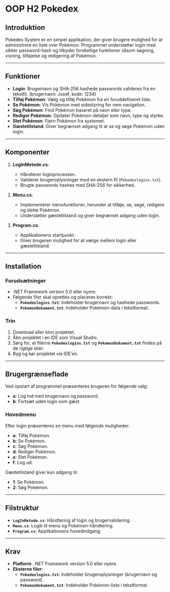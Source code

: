 # OOP H2 Pokedex
## **Introduktion**

Pokedex System er en simpel applikation, der giver brugere mulighed for at administrere en liste over Pokémon. Programmet understøtter login med sikker password-hash og tilbyder forskellige funktioner såsom søgning, visning, tilføjelse og redigering af Pokémon.

---

## **Funktioner**
- **Login**: Brugernavn og SHA-256 hashede passwords valideres fra en tekstfil. (brugernavn: Josef, kode: 1234)
- **Tilføj Pokémon**: Vælg og tilføj Pokémon fra en foruddefineret liste.
- **Se Pokémon**: Vis Pokémon med sidestyring for nem navigation.
- **Søg Pokémon**: Find Pokémon baseret på navn eller type.
- **Rediger Pokémon**: Opdater Pokémon-detaljer som navn, type og styrke.
- **Slet Pokémon**: Fjern Pokémon fra systemet.
- **Gæstetilstand**: Giver begrænset adgang til at se og søge Pokémon uden login.

---

## **Komponenter**
1. **LogInMetode.cs**:
   - Håndterer loginprocessen.
   - Validerer brugeroplysninger mod en ekstern fil (`Pokedexlogins.txt`).
   - Brugte passwords hashes med SHA-256 for sikkerhed.

2. **Menu.cs**:
   - Implementerer menufunktioner, herunder at tilføje, se, søge, redigere og slette Pokémon.
   - Understøtter gæstetilstand og giver begrænset adgang uden login.

3. **Program.cs**:
   - Applikationens startpunkt.
   - Giver brugeren mulighed for at vælge mellem login eller gæstetilstand.

---

## **Installation**
### **Forudsætninger**
- .NET Framework version 5.0 eller nyere.
- Følgende filer skal oprettes og placeres korrekt:
  - **`Pokedexlogins.txt`**: Indeholder brugernavn og hashede passwords.
  - **`PokemonDokument.txt`**: Indeholder Pokémon-data i tekstformat.

### **Trin**
1. Download eller klon projektet.
2. Åbn projektet i en IDE som Visual Studio.
3. Sørg for, at filerne **`Pokedexlogins.txt`** og **`PokemonDokument.txt`** findes på de rigtige stier.
4. Byg og kør projektet via IDE'en.

---

## **Brugergrænseflade**
Ved opstart af programmet præsenteres brugeren for følgende valg:
- **a**: Log ind med brugernavn og password.
- **b**: Fortsæt uden login som gæst.

### **Hovedmenu**
Efter login præsenteres en menu med følgende muligheder:
- **a**: Tilføj Pokémon.
- **b**: Se Pokémon.
- **c**: Søg Pokémon.
- **d**: Rediger Pokémon.
- **e**: Slet Pokémon.
- **f**: Log ud.

Gæstetilstand giver kun adgang til:
- **1**: Se Pokémon.
- **2**: Søg Pokémon.

---

## **Filstruktur**
- **`LogInMetode.cs`**: Håndtering af login og brugervalidering.
- **`Menu.cs`**: Logik til menu og Pokémon-håndtering.
- **`Program.cs`**: Applikationens hovedindgang.

---

## **Krav**
- **Platform**: .NET Framework version 5.0 eller nyere.
- **Eksterne filer**:
  - **`Pokedexlogins.txt`**: Indeholder brugeroplysninger (brugernavn og password).
  - **`PokemonDokument.txt`**: Indeholder Pokémon-liste i tekstformat.


